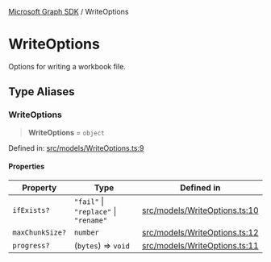 [Microsoft Graph SDK](README.md) / WriteOptions

# WriteOptions

Options for writing a workbook file.

## Type Aliases

### WriteOptions

> **WriteOptions** = `object`

Defined in: [src/models/WriteOptions.ts:9](https://github.com/Future-Secure-AI/sharepoint-workbook/blob/main/src/models/WriteOptions.ts#L9)

#### Properties

| Property | Type | Defined in |
| ------ | ------ | ------ |
| <a id="ifexists"></a> `ifExists?` | `"fail"` \| `"replace"` \| `"rename"` | [src/models/WriteOptions.ts:10](https://github.com/Future-Secure-AI/sharepoint-workbook/blob/main/src/models/WriteOptions.ts#L10) |
| <a id="maxchunksize"></a> `maxChunkSize?` | `number` | [src/models/WriteOptions.ts:12](https://github.com/Future-Secure-AI/sharepoint-workbook/blob/main/src/models/WriteOptions.ts#L12) |
| <a id="progress"></a> `progress?` | (`bytes`) => `void` | [src/models/WriteOptions.ts:11](https://github.com/Future-Secure-AI/sharepoint-workbook/blob/main/src/models/WriteOptions.ts#L11) |
